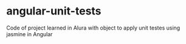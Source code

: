 # angular-unit-tests
Code of project learned in Alura with object to apply unit testes using jasmine in Angular
